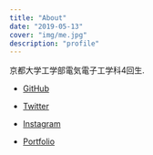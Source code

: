 ```yaml
---
title: "About"
date: "2019-05-13"
cover: "img/me.jpg"
description: "profile"
---
```


京都大学工学部電気電子工学科4回生.

- [GitHub](https://github.com/5ebec)

- [Twitter](https://twitter.com/5ebec)

- [Instagram](https://www.instagram.com/5ebec/)

- [Portfolio](https://5ebec.github.io/)

